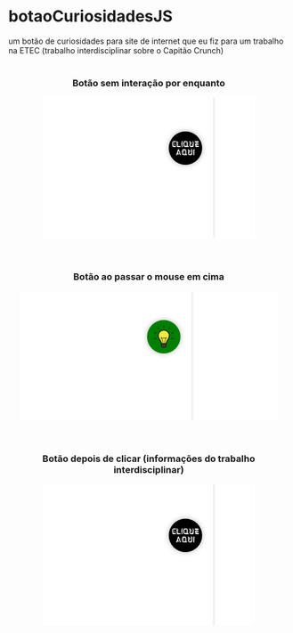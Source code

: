 # botaoCuriosidadesJS
um botão de curiosidades para site de internet que eu fiz para um trabalho na ETEC (trabalho interdisciplinar sobre o Capitão Crunch)
<br><br>

<div align="center">
  <h3>Botão sem interação por enquanto</h3>
  <img src="ImagensBotao/1.png">
</div>
<br><br>
<div align="center">
  <h3>Botão ao passar o mouse em cima</h3>
  <img src="ImagensBotao/2.png">
</div>
<br><br>
<div align="center">
  <h3>Botão depois de clicar (informações do trabalho interdisciplinar)</h3>
  <img src="ImagensBotao/1.png">
</div>
